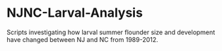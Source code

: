 # NJNC-Larval-Analysis

Scripts investigating how larval summer flounder size and development have changed between NJ and NC from 1989-2012.

